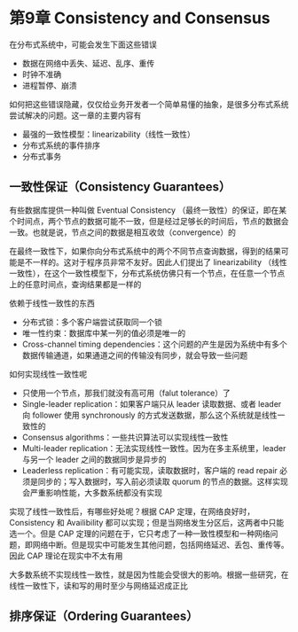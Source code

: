 # 第9章 Consistency and Consensus

在分布式系统中，可能会发生下面这些错误

- 数据在网络中丢失、延迟、乱序、重传
- 时钟不准确
- 进程暂停、崩溃

如何把这些错误隐藏，仅仅给业务开发者一个简单易懂的抽象，是很多分布式系统尝试解决的问题。这一章的主要内容有

- 最强的一致性模型：linearizability（线性一致性）
- 分布式系统的事件排序
- 分布式事务

## 一致性保证（Consistency Guarantees）

有些数据库提供一种叫做 Eventual Consistency （最终一致性）的保证，即在某个时间点，两个节点的数据可能不一致，但是经过足够长的时间后，节点的数据会一致。也就是说，节点之间的数据是相互收敛（convergence）的

在最终一致性下，如果你向分布式系统中的两个不同节点查询数据，得到的结果可能是不一样的。这对于程序员非常不友好。因此人们提出了 linearizability （线性一致性），在这个一致性模型下，分布式系统仿佛只有一个节点，在任意一个节点上的任意时间点，查询结果都是一样的

依赖于线性一致性的东西

- 分布式锁：多个客户端尝试获取同一个锁
- 唯一性约束：数据库中某一列的值必须是唯一的
- Cross-channel timing dependencies：这个问题的产生是因为系统中有多个数据传输通道，如果通道之间的传输没有同步，就会导致一些问题

如何实现线性一致性呢

- 只使用一个节点，那我们就没有高可用（falut tolerance）了
- Single-leader replication：如果客户端只从 leader 读取数据、或者 leader 向 follower 使用 synchronously 的方式发送数据，那么这个系统就是线性一致性的
- Consensus algorithms：一些共识算法可以实现线性一致性
- Multi-leader replication：无法实现线性一致性。因为在多主系统里，leader 与另一个 leader 之间的数据同步是异步的
- Leaderless replication：有可能实现，读取数据时，客户端的 read repair 必须是同步的；写入数据时，写入前必须读取 quorum 的节点的数据。这样实现会严重影响性能，大多数系统都没有实现

实现了线性一致性后，有哪些好处呢？根据 CAP 定理，在网络良好时，Consistency 和 Availibility 都可以实现；但是当网络发生分区后，这两者中只能选一个。但是 CAP 定理的问题在于，它只考虑了一种一致性模型和一种网络问题，即网络中断。但是现实中可能发生其他问题，包括网络延迟、丢包、重传等。因此 CAP 理论在现实中不太有用

大多数系统不实现线性一致性，就是因为性能会受很大的影响。根据一些研究，在线性一致性下，读和写的用时至少与网络延迟成正比

## 排序保证（Ordering Guarantees）